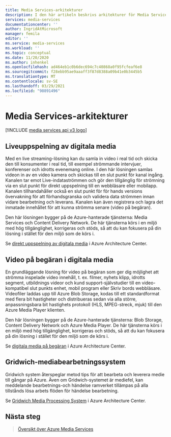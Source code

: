 ```yaml
---
title: Media Services-arkitekturer
description: I den här artikeln beskrivs arkitekturer för Media Services.
services: media-services
documentationcenter: ''
author: IngridAtMicrosoft
manager: femila
editor: ''
ms.service: media-services
ms.workload: ''
ms.topic: conceptual
ms.date: 11/20/2020
ms.author: inhenkel
ms.openlocfilehash: ad464eb1c0b6dec694c7c40868a0f95fcfeaf6e8
ms.sourcegitcommit: f28ebb95ae9aaaff3f87d8388a09b41e0b3445b5
ms.translationtype: MT
ms.contentlocale: sv-SE
ms.lasthandoff: 03/29/2021
ms.locfileid: "98891496"
---
```

# <a name="media-services-architectures"></a>Media Services-arkitekturer

[!INCLUDE [media services api v3 logo](./includes/v3-hr.md)]

## <a name="live-streaming-digital-media"></a>Liveuppspelning av digitala media

Med en live streaming-lösning kan du samla in video i real tid och skicka den till konsumenter i real tid, till exempel strömmande intervjuer, konferenser och idrotts evenemang online. I den här lösningen samlas videon in av en video kamera och skickas till en slut punkt för kanal ingång. Kanalen tar emot Live-indataströmmen och gör den tillgänglig för strömning via en slut punkt för direkt uppspelning till en webbläsare eller mobilapp. Kanalen tillhandahåller också en slut punkt för för hands versions övervakning för att förhandsgranska och validera data strömmen innan vidare bearbetning och leverans. Kanalen kan även registrera och lagra det inmatade innehållet för att kunna strömma senare (video på begäran).

Den här lösningen bygger på de Azure-hanterade tjänsterna: Media Services och Content Delivery Network. De här tjänsterna körs i en miljö med hög tillgänglighet, korrigeras och stöds, så att du kan fokusera på din lösning i stället för den miljö som de körs i.

Se [direkt uppspelning av digitala media](/azure/architecture/solution-ideas/articles/digital-media-live-stream) i Azure Architecture Center.

## <a name="video-on-demand-digital-media"></a>Video på begäran i digitala media

En grundläggande lösning för video på begäran som ger dig möjlighet att strömma inspelade video innehåll, t. ex. filmer, nyhets klipp, idrotts segment, utbildnings videor och kund support-självstudier till en video-kompatibel slut punkts enhet, mobil program eller Skriv bords webbläsare. Videofiler laddas upp till Azure Blob Storage, kodas till ett standardformat med flera bit hastigheter och distribueras sedan via alla större, anpassningsbara bit hastighets protokoll (HLS, MPEG-streck, mjuk) till den Azure Media Player klienten.

Den här lösningen bygger på de Azure-hanterade tjänsterna: Blob Storage, Content Delivery Network och Azure Media Player. De här tjänsterna körs i en miljö med hög tillgänglighet, korrigeras och stöds, så att du kan fokusera på din lösning i stället för den miljö som de körs i.

Se [digitala media på begäran](/azure/architecture/solution-ideas/articles/digital-media-video) i Azure Architecture Center.

## <a name="gridwich-media-processing-system"></a>Gridwich-mediabearbetningssystem

Gridwich system återspeglar metod tips för att bearbeta och leverera medie till gångar på Azure. Även om Gridwich-systemet är mediefel, kan meddelande bearbetnings-och händelse ramverket tillämpas på alla tillstånds lösa arbets flöden för händelse bearbetning.

Se [Gridwich Media Processing System](/azure/architecture/reference-architectures/media-services/gridwich-architecture) i Azure Architecture Center.

## <a name="next-steps"></a>Nästa steg

> [Översikt över Azure Media Services](media-services-overview.md)